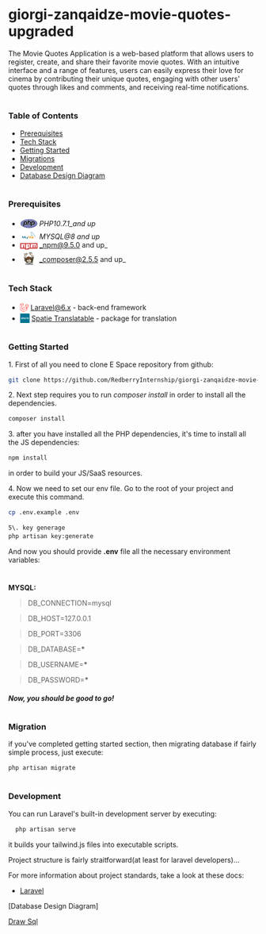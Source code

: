 # giorgi-zanqaidze-movie-quotes-upgraded

The Movie Quotes Application is a web-based platform that allows users to register, create, and share their favorite movie quotes. With an intuitive interface and a range of features, users can easily express their love for cinema by contributing their unique quotes, engaging with other users' quotes through likes and comments, and receiving real-time notifications.

#

### Table of Contents

-   [Prerequisites](#prerequisites)
-   [Tech Stack](#tech-stack)
-   [Getting Started](#getting-started)
-   [Migrations](#migration)
-   [Development](#development)
-   [Database Design Diagram](#project-structure)

#

### Prerequisites

-   <img src="https://github.com/RedberryInternship/example-project-laravel/raw/master/readme/assets/php.svg" width="35" style="position: relative; top: 4px" /> _PHP10.7.1_and up_
-   <img src="https://github.com/RedberryInternship/example-project-laravel/raw/master/readme/assets/mysql.png" width="35" style="position: relative; top: 4px" /> _MYSQL@8 and up_
-   <img src="https://github.com/RedberryInternship/example-project-laravel/raw/master/readme/assets/npm.png" width="35" style="position: relative; top: 4px" /> _npm@9.5.0 and up\_
-   <img src="https://github.com/RedberryInternship/example-project-laravel/raw/master/readme/assets/composer.png" width="35" style="position: relative; top: 6px" /> _composer@2.5.5 and up\_

#

### Tech Stack

-   <img src="https://github.com/RedberryInternship/example-project-laravel/raw/master/readme/assets/laravel.png" height="18" style="position: relative; top: 4px" /> [Laravel@6.x](https://laravel.com/docs/6.x) - back-end framework
-   <img src="https://github.com/RedberryInternship/example-project-laravel/raw/master/readme/assets/spatie.png" height="19" style="position: relative; top: 4px" /> [Spatie Translatable](https://github.com/spatie/laravel-translatable) - package for translation

#

### Getting Started

1\. First of all you need to clone E Space repository from github:

```sh
git clone https://github.com/RedberryInternship/giorgi-zanqaidze-movie-quotes-back.git
```

2\. Next step requires you to run _composer install_ in order to install all the dependencies.

```sh
composer install
```

3\. after you have installed all the PHP dependencies, it's time to install all the JS dependencies:

```sh
npm install
```

in order to build your JS/SaaS resources.

4\. Now we need to set our env file. Go to the root of your project and execute this command.

```sh
cp .env.example .env
```

```sh
5\. key generage
php artisan key:generate
```

And now you should provide **.env** file all the necessary environment variables:

#

**MYSQL:**

> DB_CONNECTION=mysql

> DB_HOST=127.0.0.1

> DB_PORT=3306

> DB_DATABASE=**\***

> DB_USERNAME=**\***

> DB_PASSWORD=**\***

##### Now, you should be good to go!

#

### Migration

if you've completed getting started section, then migrating database if fairly simple process, just execute:

```sh
php artisan migrate
```

#

### Development

You can run Laravel's built-in development server by executing:

```sh
  php artisan serve
```

it builds your tailwind.js files into executable scripts.

Project structure is fairly straitforward(at least for laravel developers)...

For more information about project standards, take a look at these docs:

-   [Laravel](https://laravel.com/docs/6.x)

[Database Design Diagram]

<a href="https://ibb.co/MCGpW31">Draw Sql</a>
